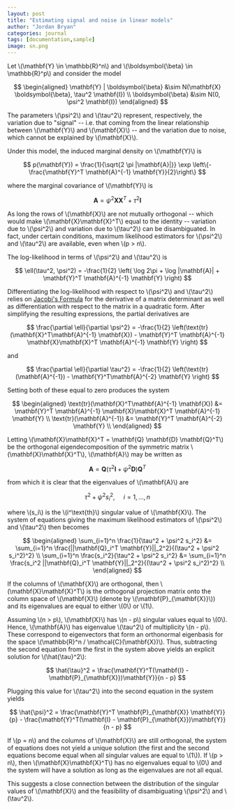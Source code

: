 ```yaml
---
layout: post
title: "Estimating signal and noise in linear models"
author: "Jordan Bryan"
categories: journal
tags: [documentation,sample]
image: sn.png
---
```


Let \\(\mathbf{Y} \in \mathbb{R}^n\\) and \\(\boldsymbol{\beta} \in \mathbb{R}^p\\) and consider the model

$$
\begin{aligned}
    \mathbf{Y} | \boldsymbol{\beta} &\sim N(\mathbf{X} \boldsymbol{\beta}, \tau^2 \mathbf{I}) \\
    \boldsymbol{\beta} &\sim N(0, \psi^2 \mathbf{I})
\end{aligned}
$$

The parameters \\(\psi^2\\) and \\(\tau^2\\) represent, respectively, the variation due to "signal" -- i.e. that coming from the linear relationship between \\(\mathbf{Y}\\) and \\(\mathbf{X}\\) -- and the variation due to noise, which cannot be explained by \\(\mathbf{X}\\).

Under this model, the induced marginal density on \\(\mathbf{Y}\\) is

$$
p(\mathbf{Y}) = \frac{1}{\sqrt{2 \pi |\mathbf{A}|}} \exp \left\{-\frac{\mathbf{Y}^T \mathbf{A}^{-1} \mathbf{Y}}{2}\right\}
$$

where the marginal covariance of \\(\mathbf{Y}\\) is 

$$
\mathbf{A} = \psi^2 \mathbf{X} \mathbf{X}^T + \tau^2 \mathbf{I}
$$

As long the rows of \\(\mathbf{X}\\) are not mutually orthogonal -- which would make \\(\mathbf{X}\mathbf{X}^T\\) equal to the identity -- variation due to \\(\psi^2\\) and variation due to \\(\tau^2\\) can be disambiguated. In fact, under certain conditions, maximum likelihood estimators for \\(\psi^2\\) and \\(\tau^2\\) are available, even when \\(p > n\\). 

The log-likelihood in terms of \\(\psi^2\\) and \\(\tau^2\\) is

$$
\ell(\tau^2, \psi^2) = -\frac{1}{2} \left( \log 2\pi + \log |\mathbf{A}| + \mathbf{Y}^T \mathbf{A}^{-1} \mathbf{Y} \right)
$$

Differentiating the log-likelihood with respect to \\(\psi^2\\) and \\(\tau^2\\) relies on [Jacobi's Formula](https://en.wikipedia.org/wiki/Jacobi%27s_formula) for the derivative of a matrix determinant as well as differentiation with respect to the matrix in a quadratic form. After simplifying the resulting expressions, the partial derivatives are

$$
\frac{\partial \ell}{\partial \psi^2} = -\frac{1}{2} \left(\text{tr}(\mathbf{X}^T\mathbf{A}^{-1} \mathbf{X}) -  \mathbf{Y}^T \mathbf{A}^{-1} \mathbf{X}\mathbf{X}^T \mathbf{A}^{-1} \mathbf{Y} \right)
$$

and

$$
\frac{\partial \ell}{\partial \tau^2} = -\frac{1}{2} \left(\text{tr}(\mathbf{A}^{-1}) -  \mathbf{Y}^T\mathbf{A}^{-2} \mathbf{Y} \right)
$$

Setting both of these equal to zero produces the system

$$
\begin{aligned}
\text{tr}(\mathbf{X}^T\mathbf{A}^{-1} \mathbf{X}) &=  \mathbf{Y}^T \mathbf{A}^{-1} \mathbf{X}\mathbf{X}^T \mathbf{A}^{-1} \mathbf{Y} \\
\text{tr}(\mathbf{A}^{-1}) &=  \mathbf{Y}^T \mathbf{A}^{-2} \mathbf{Y} \\
\end{aligned}
$$

Letting \\(\mathbf{X}\mathbf{X}^T = \mathbf{Q} \mathbf{D} \mathbf{Q}^T\\) be the orthogonal eigendecomposition of the symmetric matrix \\(\mathbf{X}\mathbf{X}^T\\), \\(\mathbf{A}\\) may be written as

$$
\mathbf{A} = \mathbf{Q} (\tau^2 \mathbf{I} + \psi^2 \mathbf{D})\mathbf{Q}^T
$$

from which it is clear that the eigenvalues of \\(\mathbf{A}\\) are 

$$
\tau^2 + \psi^2 s_i^2, ~~~~~ i = 1, \dots, n
$$

where \\(s_i\\) is the \\(i^\text{th}\\) singular value of \\(\mathbf{X}\\). The system of equations giving the maximum likelihood estimators of \\(\psi^2\\) and \\(\tau^2\\) then becomes

$$
\begin{aligned}
\sum_{i=1}^n \frac{1}{\tau^2 + \psi^2 s_i^2} &=  \sum_{i=1}^n \frac{||\mathbf{Q}_i^T \mathbf{Y}||_2^2}{(\tau^2 + \psi^2 s_i^2)^2} \\
\sum_{i=1}^n \frac{s_i^2}{\tau^2 + \psi^2 s_i^2} &=  \sum_{i=1}^n \frac{s_i^2 ||\mathbf{Q}_i^T \mathbf{Y}||_2^2}{(\tau^2 + \psi^2 s_i^2)^2} \\
\end{aligned}
$$

If the columns of \\(\mathbf{X}\\) are orthogonal, then \\(\mathbf{X}\mathbf{X}^T\\) is the orthogonal projection matrix onto the column space of \\(\mathbf{X}\\) (denote by \\(\mathbf{P}_{\mathbf{X}}\\)) and its eigenvalues are equal to either \\(0\\) or \\(1\\). 

Assuming \\(n > p\\), \\(\mathbf{X}\\) has \\(n - p\\) singular values equal to \\(0\\). Hence, \\(\mathbf{A}\\) has eigenvalue \\(\tau^2\\) of multiplicity \\(n - p\\). These correspond to eigenvectors that form an orthonormal eigenbasis for the space \\(\mathbb{R}^n / \mathcal{C}(\mathbf{X})\\).  Thus, subtracting the second equation from the first in the system above yields an explicit solution for \\(\hat{\tau}^2\\):

$$
\hat{\tau}^2 = \frac{\mathbf{Y}^T(\mathbf{I} - \mathbf{P}_{\mathbf{X}})\mathbf{Y}}{n - p}
$$

Plugging this value for \\(\tau^2\\) into the second equation in the system yields

$$
\hat{\psi}^2 = \frac{\mathbf{Y}^T \mathbf{P}_{\mathbf{X}} \mathbf{Y}}{p} - \frac{\mathbf{Y}^T(\mathbf{I} - \mathbf{P}_{\mathbf{X}})\mathbf{Y}}{n - p}
$$

If \\(p = n\\) and the columns of \\(\mathbf{X}\\) are still orthogonal, the system of equations does not yield a unique solution (the first and the second equations become equal when all singular values are equal to \\(1\\)). If \\(p > n\\), then \\(\mathbf{X}\mathbf{X}^T\\) has no eigenvalues equal to \\(0\\) and the system will have a solution as long as the eigenvalues are not all equal. 

This suggests a close connection between the distribution of the singular values of \\(\mathbf{X}\\) and the feasibility of disambiguating \\(\psi^2\\) and \\(\tau^2\\).

